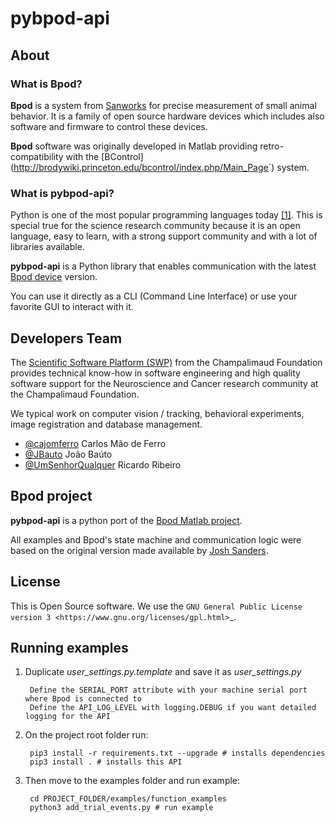 # pybpod-api

## About
### What is Bpod?

**Bpod** is a system from [Sanworks](<https://sanworks.io/index.php>) for precise measurement of small animal behavior.
It is a family of open source hardware devices which includes also software and firmware to control these devices.

**Bpod** software was originally developed in Matlab providing retro-compatibility with the [BControl](<http://brodywiki.princeton.edu/bcontrol/index.php/Main_Page>`) system.

### What is pybpod-api?
Python is one of the most popular programming languages today [[1]](https://pypl.github.io/PYPL.html). This is special true for the science research community because it is an open language, easy to learn, with a strong support community and with a lot of libraries available.

**pybpod-api** is a Python library that enables communication with the latest [Bpod device](https://sanworks.io/shop/viewproduct?productID=1011) version.

You can use it directly as a CLI (Command Line Interface) or use your favorite GUI to interact with it.


## Developers Team

The [Scientific Software Platform (SWP)](http://research.fchampalimaud.org/en/research/platforms/staff/Scientific%20Software/) from the Champalimaud Foundation provides technical know-how in software engineering and high quality software support for the Neuroscience and Cancer research community at the Champalimaud Foundation.

We typical work on computer vision / tracking, behavioral experiments, image registration and database management.

* [@cajomferro](https://github.com/cajomferro/) Carlos Mão de Ferro
* [@JBauto](https://github.com/JBauto) João Baúto
* [@UmSenhorQualquer](https://github.com/UmSenhorQualquer/) Ricardo Ribeiro

## Bpod project
**pybpod-api** is a python port of the [Bpod Matlab project](https://github.com/sanworks/Bpod). 

All examples and Bpod's state machine and communication logic were based on the original version made available by [Josh Sanders](https://github.com/sanworks).

## License
This is Open Source software. We use the `GNU General Public License version 3 <https://www.gnu.org/licenses/gpl.html>`_.

## Running examples

1. Duplicate *user_settings.py.template* and save it as *user_settings.py*

        Define the SERIAL_PORT attribute with your machine serial port where Bpod is connected to
        Define the API_LOG_LEVEL with logging.DEBUG if you want detailed logging for the API

2. On the project root folder run:
    
        pip3 install -r requirements.txt --upgrade # installs dependencies
        pip3 install . # installs this API
    
3. Then move to the examples folder and run example:
 
        cd PROJECT_FOLDER/examples/function_examples
        python3 add_trial_events.py # run example

